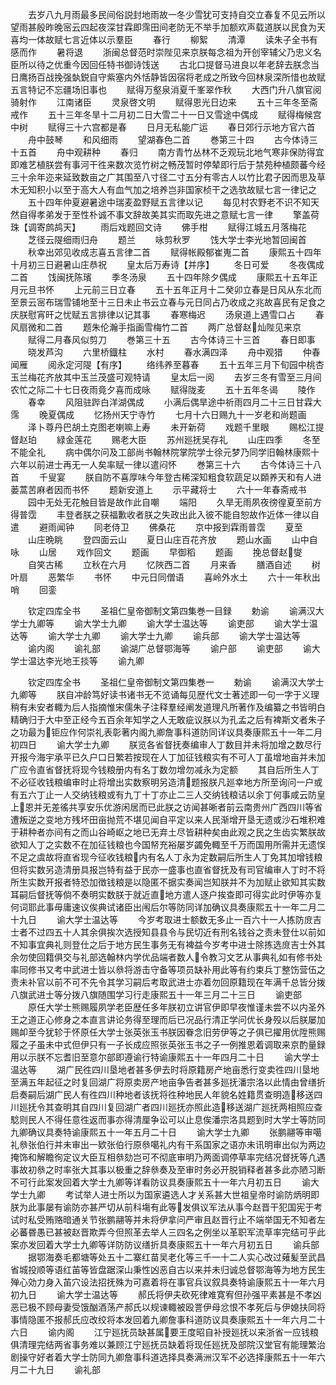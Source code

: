 <!-- { "loadSidebar": true } -->
　　去岁八九月雨最多民间俗説封地雨故一冬少雪犹可支持自交立春复不见云所以望雨甚殷昨晚宻云四起夜深甘霖即霈田间老防无不举手加额欢声载道朕以民食为天喜均一体故赋七言近体以示羣臣
　　春行
　　柳絮
　　清潭
　　读朱子全书有感而作
　　暑将退
　　浙闽总督范时崇陛见来京朕每念祖为开创宰辅父乃忠义名臣所以待之优重今因回任特书御诗饯送
　　古北口提督马进良以年老辞去朕念当日鹰扬百战挽强埶鋭自守紫塞内外恬静皆因宿将老成之所致今回林泉深所惜也故赋五言特记不忘疆场旧事也
　　赋得万壑泉消夏千峯翠作秋
　　大西门升八旗官阅骑射作
　　江南诸臣
　　灵泉啓文明
　　赋得恩光日边来
　　五十三年冬至斋戒作
　　五十三年冬旱十二月初二日大雪二十一日又雪途中偶成
　　赋得梅候宫中树
　　赋得三十六宫都是春
　　日月无私能广运
　　春日郊行示地方官六首
　　舟中鼓琴
　　和风细雨
　　望湖春色二首
　　巻第三十四
　　古今体诗三十五首
　　舟中观耕种
　　春归
　　南方青竹丛林不乏观玩北地气寒非保防得宜即难艺植朕尝有事河干徃来数次览竹树之畅茂暂时停辇即行后于禁苑种植颇蕃今经三十余年迩来延致数亩之广其围至八寸径二寸五分有零古人以竹比君子因而思及草木无知积小以至于高大人有血气加之培养岂非国家桢干之选欤故赋七言一律记之
　　五十四年仲夏避暑途中瑞麦盈野赋五言律以记
　　每见村农野老不识不知天然自得孝弟发于至性朴诚不事文辞故美其实而取先进之意赋七言一律
　　擎盖荷珠【调寄鹧鸪天】
　　雨后戏题回文诗
　　佛手柑
　　赋得江城五月落梅花
　　芝径云隄细雨归舟
　　题兰
　　咏剪秋罗
　　饯大学士李光地暂回闽首
　　秋幸出郊见收成志喜五言律二首
　　赋得帐殿郁崔嵬二首
　　康熙五十四年十月初三日避暑山庄恭祝
　　皇太后万寿诗【并序】
　　冬日可爱
　　冬夜偶成二首
　　饯闽抚陈璸
　　季冬汤泉
　　五十四年除夕偶成
　　康熙五十五年正月元旦书怀
　　上元前三日立春
　　五十五年正月十二癸卯立春是日风从东北而至景云宻布瑞雪铺地至十三日未止书云立春与元日同占乃收成之兆故喜民有足食之庆朕慰宵旰之忧赋五言排律以记其事
　　春寒梅迟
　　汤泉道上遇雪口占
　　春风扇微和二首
　　题朱伦瀚手指画雪梅竹二首
　　两广总督赵灿陛见来京
　　赋得二月春风似剪刀
　　巻第三十五
　　古今体诗三十三首
　　春日即事
　　晓发芦沟
　　六里桥鐡柱
　　水村
　　春水满四泽
　　舟中观猎
　　仲春闻雁
　　阅永定河隄【有序】
　　络纬养至暮春
　　五十五年三月下旬园中桃杏玉兰梅花齐放其中玉兰茂盛可观特请
　　皇太后一阅
　　去岁三冬有雪至三月间农忙之际二十七日夜雨竟夕喜而成咏
　　赋得陇麦
　　五十五年冬谒
　　陵作
　　春幸
　　风阻驻跸白洋湖偶成
　　小满后偶旱途中祈雨四月二十三日甘霖大霈
　　晚夏偶成
　　忆扬州天宁寺竹
　　七月十六日赐九十一岁老和尚题画
　　泽卜尊丹巴胡土克图老喇嘛上寿
　　未开新荷
　　戏题千里眼
　　赐松江提督赵珀
　　緑金莲花
　　赐老大臣
　　苏州廵抚吴存礼
　　山庄四季
　　冬至不能全礼
　　病中偶尔问及工部尚书翰林院掌院学士徐元梦乃同学旧翰林康熙十六年以前进士再无一人矣率赋一律以遣闷怀
　　巻第三十六
　　古今体诗三十八首
　　千叟宴
　　朕自防不喜厚味今年登古稀深知粗食软蔬足以頥养天和有人进蒌蒿苦麻者因而书怀
　　题新安道上
　　示平藏将士
　　六十一年春斋戒书
　　园中无处无花触目皆是故作此自嘲
　　端阳
　　久旱无雨夙夜徬徨夏至前方得普霑
　　丰登者朕之获福歉收者朕之失政出此入彼不能自恕故作近体一律以自遣
　　避雨闻钟
　　同老侍卫
　　佛桑花
　　京中报到霖雨普霑
　　夏至
　　山庄晩眺
　　登四面云山
　　夏日山庄百花齐放
　　题山水画
　　山中自咏
　　山居
　　戏作回文
　　题画
　　早御稻
　　题画
　　挽总督赵燮
　　自笑古稀
　　立秋在六月
　　忆陜西二首
　　月来香
　　膳酒自述
　　树叶扇
　　恶繁华
　　书怀
　　中元日同僧语
　　喜岭外水土
　　六十一年秋出哨
　　回銮




　　钦定四库全书
　　圣祖仁皇帝御制文第四集巻一目録
　　勅谕
　　谕满汉大学士九卿等
　　谕大学士九卿
　　谕大学士温达等
　　谕吏部
　　谕大学士温达等
　　谕大学士九卿
　　谕大学士九卿
　　谕兵部
　　谕大学士温达等
　　谕内阁
　　谕礼部
　　谕湖广总督鄂海等
　　谕户部
　　谕吏部
　　谕大学士温达李光地王掞等
　　谕九卿













　　钦定四库全书
　　圣祖仁皇帝御制文第四集巻一
　　勅谕
　　谕满汉大学士九卿等
　　朕自冲龄笃好读书诸书无不览诵每见歴代文士著述即一句一字于义理稍有未安者輙为后人指摘惟宋儒朱子注释羣经阐发道理凡所著作及编纂之书皆明白精确归于大中至正经今五百余年知学之人无敢疵议朕以为孔孟之后有裨斯文者朱子之功最为钜应作何崇礼表彰著内阁九卿詹事科道防同详议具奏康熙五十一年二月初四日
　　谕大学士九卿
　　朕览各省督抚奏编审人丁数目并未将加增之数尽行开报今海宇承平已久户口日繁若按现在人丁加征钱粮实有不可人丁虽增地亩并未加广应令直省督抚将现今钱粮册内有名丁数勿增勿减永为定额
　　其自后所生人丁不必征收钱粮编审时止将增出实数察明另造清题报朕凡廵幸地方所至询问一户或有五六丁止一人交纳钱粮或有九丁十丁亦止二三人交纳钱粮诘以余丁何事咸云防皇上恩并无差徭共享安乐优游闲居而已此朕之访闻甚晰者前云南贵州广西四川等省遭叛逆之变地方残坏田亩抛荒不堪见闻自平定以来人民渐增开垦无遗或沙石堆积难于耕种者亦间有之而山谷崎岖之地已无弃土尽皆耕种矣由此观之民之生齿实繁朕故欲知人丁之实数不在加征钱粮也今国帑充裕屡岁蠲免輙至千万而国用所需并无遗悮不足之虞故将直省现今征收钱粮内有名人丁永为定数嗣后所生人丁免其加增钱粮但将实数另造清册具报岂特有益于民亦一盛事也直省督抚及有司官编审人丁时不将所生实数开报者特恐加徴钱粮是以隐匿不据实奏闻岂知朕并不为加赋止欲知其实数耳嗣后督抚等倘不奏明实数朕于就近直地方遣人逐户挨查即可得实此时伊等亦复何词耶此事毋庸速议俟典试诸臣出闱后尔等防同详加确议具奏康熙五十一年二月二十九日
　　谕大学士温达等
　　今岁考取进士额数无多止一百六十一人拣防庻吉士者不过四五十人其余俱挨次选授知县县令与民切近有刑名钱谷之责未登仕以前如不知事宜典礼则登仕之后于地方民生事务无有裨益今岁考中进士除拣选庻吉士外其余勿使回籍俱交与礼部选翰林内学优品端者数人令教习文艺从事典礼如有修书处率同修书又考中武进士皆以叅将游击守备等项员缺补用此等有约束兵丁整饬营伍之责未补官以前不可不先令其学习嗣后考取武进士亦着勿回原籍现在年满千总皆分拨八旗武进士等分拨八旗随围学习行走康熙五十一年三月二十三日
　　谕吏部
　　原任大学士熊赐履夙学老臣歴任多年朕初立讲官伊即早夜惟谨未尝不以内圣外王之道正心修身之本直言讲论务得至理而后已况品行清正学问优长身殁以后朕屡加赐卹至今犹轸于怀原任大学士张英张玉书朕因眷念旧劳伊等之子俱已擢用优陞熊赐履之子虽未中式但伊只有一子长成应照张英张玉书之子一例推恩着调取来京酌量録用以示朕不忘耆旧至意尔部即遵谕行特谕康熙五十一年四月二十日
　　谕大学士温达等
　　湖广民徃四川垦地者甚多伊去时将原籍房产地亩悉行变卖徃四川垦地至满五年起征之时复回湖广将原卖房产地亩争告者甚多廵抚潘宗洛以此情由曾缮折启奏嗣后湖广民人有徃四川种地者该抚将徃种地民人年貌名姓籍贯查明造移送四川廵抚令其查明其自四川复回湖广者四川廵抚亦照此造移送湖广廵抚两相照应查騐则民人不得任意徃返而事亦得清厘争讼可以止息俟潘宗洛具题到时大学士等防同九卿确议具奏特谕康熙五十一年五月二十日
　　谕大学士九卿
　　张鹏翮等审噶礼叅张伯行并未审出一欵张伯行原叅噶礼内有干系国家之语亦未讯明审出似为两边掩饰和解瞻徇定议大臣互相叅劾岂可不彻底审明乃两面调停草率完结况督抚等凢遇事故初叅之时率张大其事以极重之辞叅奏及至审时务必开脱销释者甚多此亦陋习断不可行此案发回着大学士九卿等详看防议具奏康熙五十一年六月初五日
　　谕大学士九卿
　　考试举人进士所以为国家遴选人才关系甚大世祖皇帝时谕防炳明即朕为此事屡有谕防亦甚严切从前科塲有此等发俱议军法从事今赵晋干犯国宪于考试时私受贿赂暗通关节张鹏翮等并未将伊拿问严审且赵晋行止不端举国无不知者左必蕃昬愚已甚被赵晋欺弄今但照革去举人三四名之例坐以革职军流草率完结可乎此案亦发回着大学士九卿等详防防议缮折具奏康熙五十一年六月初五日
　　谕兵部
　　据鄂海奏毛都塘等处五十二寨红苗吴老化等三千一十二人实心改过薙髪至武昌省城投顺等语红苖等皆盘踞深山秉性凶恶自古以来并未归诚总督鄂海等为地方民生殚心効力身入苖穴设法招抚殊为可嘉着将在事官兵议叙具奏特谕康熙五十一年六月初九日
　　谕大学士温达等
　　郝氏将伊夫砍死律难寛宥但孙强平素甚是不孝凶恶已极不顾母妻受饿酗酒荡产郝氏以规谏輙被殴詈伊母忿恨不孝死后与伊媳扶同将事情隐匿不报郝氏应改绞将本发回着九卿詹事科道防议具奏康熙五十一年六月二十六日
　　谕内阁
　　江宁廵抚员缺甚属要王度昭自补授廵抚以来浙省一应钱粮俱清理完结两省事务难以兼顾江宁廵抚员缺着将现任廵抚及部院汉堂官有能理繁治剧操守好者着大学士防同九卿詹事科道选择具奏满洲汉军不必选择康熙五十一年六月二十九日
　　谕礼部
